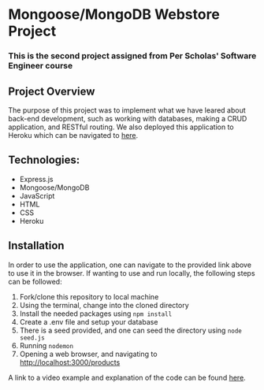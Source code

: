 # Mongoose/MongoDB Webstore Project
### This is the second project assigned from Per Scholas' Software Engineer course

## Project Overview
The purpose of this project was to implement what we have leared about back-end development, such as working with databases, making a CRUD application, and RESTful routing. We also deployed this application to Heroku which can be navigated to [here](https://jm-mongoose-store.herokuapp.com/products).

## Technologies:
- Express.js
- Mongoose/MongoDB
- JavaScript
- HTML
- CSS
- Heroku

## Installation
In order to use the application, one can navigate to the provided link above to use it in the browser. If wanting to use and run locally, the following steps can be followed:
1. Fork/clone this repository to local machine
2. Using the terminal, change into the cloned directory
3. Install the needed packages using `npm install`
4. Create a .env file and setup your database
5. There is a seed provided, and one can seed the directory using `node seed.js`
6. Running `nodemon`
7. Opening a web browser, and navigating to [http://localhost:3000/products](http://localhost:3000/products)

A link to a video example and explanation of the code can be found [here](https://youtu.be/_6cPvMOjF6I).